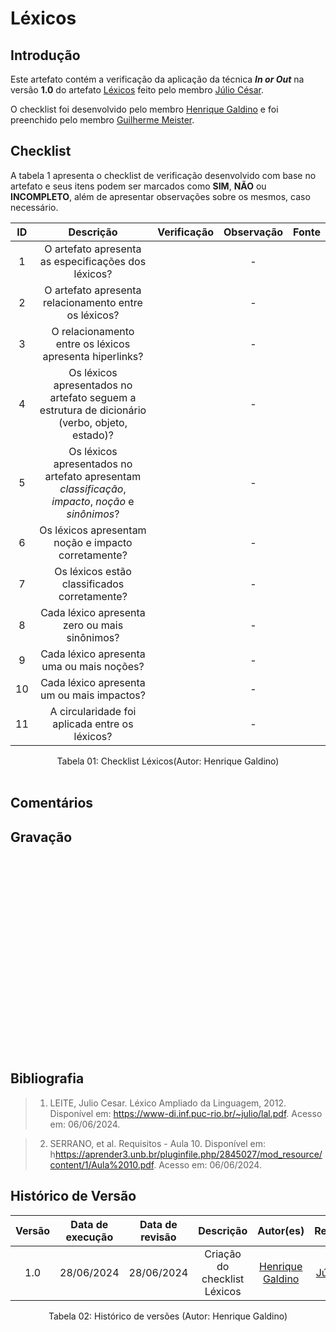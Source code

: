 # Léxicos

## Introdução

Este artefato contém a verificação da aplicação da técnica ***In or Out*** na versão **1.0** do artefato [Léxicos](https://requisitos-de-software.github.io/2024.1-Consumidor.gov/Modelagem/lexicos/) feito pelo membro [Júlio César](https://github.com/Julio1099).

O checklist foi desenvolvido pelo membro [Henrique Galdino](https://github.com/hgaldino05) e foi preenchido pelo membro [Guilherme Meister](https://github.com/gmeister18).

## Checklist

A tabela 1 apresenta o checklist de verificação desenvolvido com base no artefato e seus itens podem ser marcados como **SIM**, **NÃO** ou **INCOMPLETO**, além de apresentar observações sobre os mesmos, caso necessário.

| ID | Descrição | Verificação | Observação | Fonte |
| :--: | :-----: | :---------: | :--------: | :----:|
| 1 | O artefato apresenta as especificações dos léxicos? |  | - ||
| 2 | O artefato apresenta relacionamento entre os léxicos? |  | - ||
| 3 | O relacionamento entre os léxicos apresenta hiperlinks? |  | - ||
| 4 | Os léxicos apresentados no artefato seguem a estrutura de dicionário (verbo, objeto, estado)? |  | - ||
| 5 | Os léxicos apresentados no artefato apresentam *classificação*, *impacto*, *noção* e *sinônimos*? |  | - ||
| 6 | Os léxicos apresentam noção e impacto corretamente? |  | - ||
| 7 | Os léxicos estão classificados corretamente? |  | - ||
| 8 | Cada léxico apresenta zero ou mais sinônimos? |  | - ||
| 9 | Cada léxico apresenta uma ou mais noções? |  | - ||
| 10 | Cada léxico apresenta um ou mais impactos? |  | - ||
| 11 | A circularidade foi aplicada entre os léxicos? |  | - ||

<div align="center">
<figcaption align="center">Tabela 01: Checklist Léxicos(Autor: Henrique Galdino)</figcaption>
</div>
<br/>

## Comentários

## Gravação 

<iframe width="560" height="315" src="" title="YouTube video player" frameborder="0" allow="accelerometer; autoplay; clipboard-write; encrypted-media; gyroscope; picture-in-picture; web-share" allowfullscreen></iframe>

## Bibliografia

>  1. LEITE, Julio Cesar. Léxico Ampliado da Linguagem, 2012. Disponível em: <https://www-di.inf.puc-rio.br/~julio/lal.pdf>. Acesso em: 06/06/2024.

>  2. SERRANO, et al. Requisitos - Aula 10. Disponível em: h<https://aprender3.unb.br/pluginfile.php/2845027/mod_resource/content/1/Aula%2010.pdf>. Acesso em: 06/06/2024.

## Histórico de Versão

| Versão | Data de execução | Data de revisão |  Descrição                          | Autor(es)                                           | Revisor(es)                                           |
| :----: | :--------------: | :-------------: | :---------------------------------: | :-------------------------------------------------: | :---------------------------------------------------: |
| 1.0    | 28/06/2024       | 28/06/2024      | Criação do checklist Léxicos   | [Henrique Galdino](https://github.com/hgaldino05)   | [Júlio César](https://github.com/Julio1099)         |

<div align="center">
<figcaption align="center">Tabela 02: Histórico de versões (Autor: Henrique Galdino)</figcaption>
</div>
<br/>